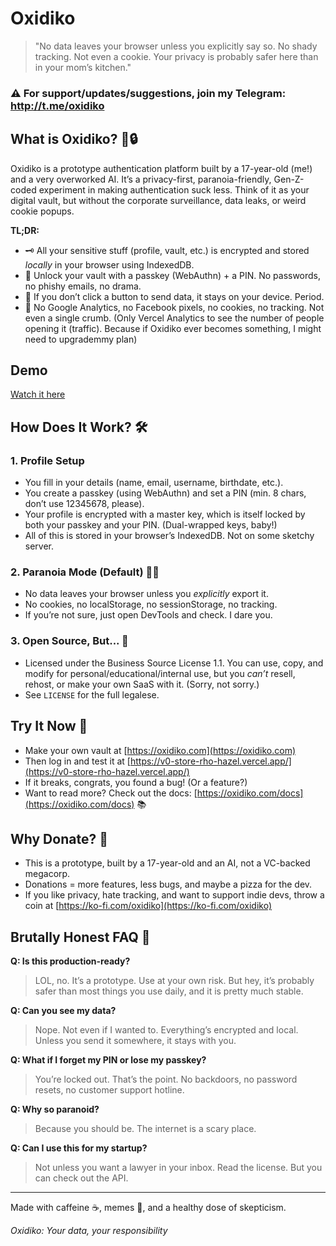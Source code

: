 # Oxidiko

> "No data leaves your browser unless you explicitly say so. No shady tracking. Not even a cookie. Your privacy is probably safer here than in your mom’s kitchen."

### ⚠️ For support/updates/suggestions, join my Telegram: http://t.me/oxidiko

## What is Oxidiko? 🤖🔒

Oxidiko is a prototype authentication platform built by a 17-year-old (me!) and a very overworked AI. It’s a privacy-first, paranoia-friendly, Gen-Z-coded experiment in making authentication suck less. Think of it as your digital vault, but without the corporate surveillance, data leaks, or weird cookie popups.

**TL;DR:**
- 🗝️ All your sensitive stuff (profile, vault, etc.) is encrypted and stored *locally* in your browser using IndexedDB.
- 🔑 Unlock your vault with a passkey (WebAuthn) + a PIN. No passwords, no phishy emails, no drama.
- 🚫 If you don’t click a button to send data, it stays on your device. Period.
- 👀 No Google Analytics, no Facebook pixels, no cookies, no tracking. Not even a single crumb. (Only Vercel Analytics to see the number of people opening it (traffic). Because if Oxidiko ever becomes something, I might need to upgrademmy plan)

## Demo
[Watch it here](/video/oxidiko_demo.mp4)

## How Does It Work? 🛠️

### 1. Profile Setup
- You fill in your details (name, email, username, birthdate, etc.).
- You create a passkey (using WebAuthn) and set a PIN (min. 8 chars, don’t use 12345678, please).
- Your profile is encrypted with a master key, which is itself locked by both your passkey and your PIN. (Dual-wrapped keys, baby!)
- All of this is stored in your browser’s IndexedDB. Not on some sketchy server.

### 2. Paranoia Mode (Default) 🕵️‍♂️
- No data leaves your browser unless you *explicitly* export it.
- No cookies, no localStorage, no sessionStorage, no tracking.
- If you’re not sure, just open DevTools and check. I dare you.

### 3. Open Source, But... 📜
- Licensed under the Business Source License 1.1. You can use, copy, and modify for personal/educational/internal use, but you *can’t* resell, rehost, or make your own SaaS with it. (Sorry, not sorry.)
- See `LICENSE` for the full legalese.

## Try It Now 🚀
- Make your own vault at [https://oxidiko.com](https://oxidiko.com)
- Then log in and test it at [https://v0-store-rho-hazel.vercel.app/](https://v0-store-rho-hazel.vercel.app/)
- If it breaks, congrats, you found a bug! (Or a feature?)
- Want to read more? Check out the docs: [https://oxidiko.com/docs](https://oxidiko.com/docs) 📚

## Why Donate? 💸
- This is a prototype, built by a 17-year-old and an AI, not a VC-backed megacorp.
- Donations = more features, less bugs, and maybe a pizza for the dev.
- If you like privacy, hate tracking, and want to support indie devs, throw a coin at [https://ko-fi.com/oxidiko](https://ko-fi.com/oxidiko)

## Brutally Honest FAQ 🤔

**Q: Is this production-ready?**
> LOL, no. It’s a prototype. Use at your own risk. But hey, it’s probably safer than most things you use daily, and it is pretty much stable.

**Q: Can you see my data?**
> Nope. Not even if I wanted to. Everything’s encrypted and local. Unless you send it somewhere, it stays with you.

**Q: What if I forget my PIN or lose my passkey?**
> You’re locked out. That’s the point. No backdoors, no password resets, no customer support hotline.

**Q: Why so paranoid?**
> Because you should be. The internet is a scary place.

**Q: Can I use this for my startup?**
> Not unless you want a lawyer in your inbox. Read the license. But you can check out the API.

---

Made with caffeine ☕, memes 🐸, and a healthy dose of skepticism.

*Oxidiko: Your data, your responsibility*
